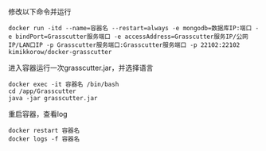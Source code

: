 修改以下命令并运行
```
docker run -itd --name=容器名 --restart=always -e mongodb=数据库IP:端口 -e bindPort=Grasscutter服务端口 -e accessAddress=Grasscutter服务IP/公网IP/LAN口IP -p Grasscutter服务端口:Grasscutter服务端口 -p 22102:22102 kimikkorow/docker-grasscutter

```


进入容器运行一次grasscutter.jar，并选择语言
```
docker exec -it 容器名 /bin/bash
cd /app/Grasscutter
java -jar grasscutter.jar
```


重启容器，查看log
```
docker restart 容器名
docker logs -f 容器名
```